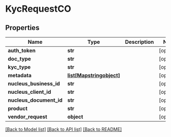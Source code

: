 # KycRequestCO

## Properties
Name | Type | Description | Notes
------------ | ------------- | ------------- | -------------
**auth_token** | **str** |  | [optional] 
**doc_type** | **str** |  | [optional] 
**kyc_type** | **str** |  | [optional] 
**metadata** | [**list[Mapstringobject]**](Mapstringobject.md) |  | [optional] 
**nucleus_business_id** | **str** |  | [optional] 
**nucleus_client_id** | **str** |  | [optional] 
**nucleus_document_id** | **str** |  | [optional] 
**product** | **str** |  | [optional] 
**vendor_request** | **object** |  | [optional] 

[[Back to Model list]](../README.md#documentation-for-models) [[Back to API list]](../README.md#documentation-for-api-endpoints) [[Back to README]](../README.md)


